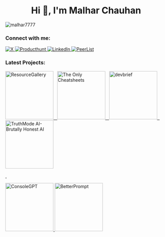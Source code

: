<h1 align="center">Hi 👋, I'm Malhar Chauhan</h1>

<p align="left"> <img src="https://komarev.com/ghpvc/?username=malhar7777&label=Profile%20views&color=0e75b6&style=flat" alt="malhar7777" /> </p>

### Connect with me:

<p align="left">
  <a href="https://x.com/MrPurrrfect" target="_blank" rel="noopener noreferrer">
    <img
      src="https://img.shields.io/badge/X-000000.svg?style=for-the-badge&logo=X&logoColor=white"
      alt="X"/>
  </a>
    <a href="https://www.producthunt.com/@mrpurrfect" target="_blank" rel="noopener noreferrer">
    <img
      src="https://img.shields.io/badge/Product%20Hunt-DA552F.svg?style=for-the-badge&logo=Product-Hunt&logoColor=white"
      alt="Producthunt"
    />
  </a>
      <a href="https://www.linkedin.com/in/malhar-chauhan-539100238/" target="_blank" rel="noopener noreferrer">
    <img
      src="https://img.shields.io/badge/linkedin-%230077B5.svg?style=for-the-badge&logo=linkedin&logoColor=white"
      alt="LinkedIn"
    />
  </a>
        <a href="https://peerlist.io/mrpurrfect" target="_blank" rel="noopener noreferrer">
    <img
      src="https://img.shields.io/badge/Peerlist-00AA45.svg?style=for-the-badge&logo=Peerlist&logoColor=white"
      alt="PeerList"
    />
  </a>
  </p>

### Latest Projects:
<p align="left">


  <a href="https://www.resourcegallery.xyz">
  <img src="https://ik.imagekit.io/zh57cbpyz/ProjectImages/Github%20Badges/Frame%2032.png?updatedAt=1750081448742"
      alt="ResourceGallery"
    width="150px"
  </a>
&nbsp;
  <a href="https://malharchauhan7.github.io/the-only-cheatsheets/">
  <img src="https://ik.imagekit.io/zh57cbpyz/ProjectImages/Github%20Badges/Frame%2034.png?updatedAt=1750081448692"
      alt="The Only Cheatsheets"
    width="150px"
  </a>
&nbsp;
    
<a href="https://www.devbrief.xyz/">
  <img src="https://ik.imagekit.io/zh57cbpyz/ProjectImages/Github%20Badges/Frame%2031-1.png?updatedAt=1750081448730"
      alt="devbrief"
      width="150px"

</a>
&nbsp;
  <a href="https://truthmode-ai.lovable.app/">
  <img src="https://ik.imagekit.io/zh57cbpyz/ProjectImages/Github%20Badges/Frame%2037.png?updatedAt=1750081448722"
      alt="TruthMode AI- Brutally Honest AI"
    width="150px"
  </a>

&nbsp;

  <a href="https://console-gpt.vercel.app/">
  <img src="https://ik.imagekit.io/zh57cbpyz/ProjectImages/Github%20Badges/Frame%2036.png?updatedAt=1750081448600"
      alt="ConsoleGPT"
    width="150px"
  </a>

    
<a href="https://betterprompt-gen.vercel.app/">
  <img src="https://ik.imagekit.io/zh57cbpyz/ProjectImages/Github%20Badges/Frame%2031.png?updatedAt=1750081448644"
      alt="BetterPrompt"
    width="150px"

</a>
    
</p>
